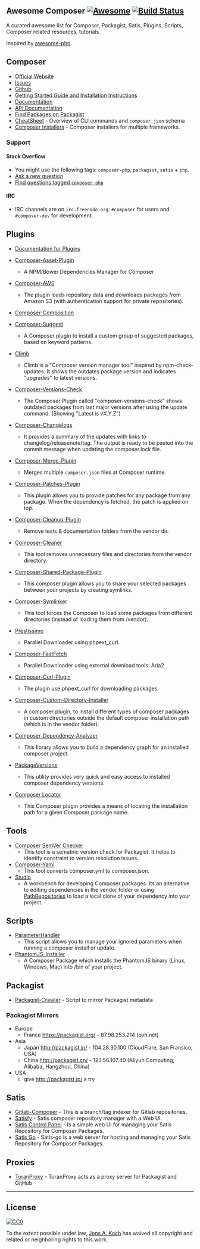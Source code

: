## Awesome Composer [![Awesome](https://cdn.rawgit.com/sindresorhus/awesome/d7305f38d29fed78fa85652e3a63e154dd8e8829/media/badge.svg)](https://github.com/sindresorhus/awesome) [![Build Status](https://api.travis-ci.org/jakoch/awesome-composer.svg?branch=master)](https://travis-ci.org/jakoch/awesome-composer)

A curated awesome list for Composer, Packagist, Satis, Plugins, Scripts, Composer related resources, tutorials.

Inspired by [awesome-php](https://github.com/ziadoz/awesome-php).

## Composer

- [Official Website](https://getcomposer.org/)
- [Issues](https://github.com/composer/composer/issues)
- [Github](https://github.com/composer/composer)
- [Getting Started Guide and Installation Instructions](https://getcomposer.org/doc/00-intro.md)
- [Documentation](https://getcomposer.org/doc/)
- [API Documentation](https://getcomposer.org/apidoc/master/index.html)
- [Find Packages on Packagist](https://packagist.org/)
- [CheatSheet](http://composer.json.jolicode.com/) - Overview of CLI commands and `composer.json` schema
- [Composer Installers](https://github.com/composer/installers) - Composer installers for multiple frameworks.

### Support

#### Stack Overflow

- You might use the following tags: `composer-php`, `packagist`, `satis` + `php`.
- [Ask a new question](http://stackoverflow.com/questions/ask?tags=composer-php+php)
- [Find questions tagged `composer-php`](http://stackoverflow.com/questions/tagged/composer-php)

#### IRC

- IRC channels are on `irc.freenode.org`: `#composer` for users and `#composer-dev` for development.

## Plugins

- [Documentation for Plugins](https://getcomposer.org/doc/articles/plugins.md)

- [Composer-Asset-Plugin](https://github.com/francoispluchino/composer-asset-plugin)
  - A NPM/Bower Dependencies Manager for Composer
- [Composer-AWS](https://github.com/naderman/composer-aws)
  - The plugin loads repository data and downloads packages from Amazon S3 (with authentication support for private repositories).
- [Composer-Composition](https://github.com/bamarni/composition)
- [Composer-Suggest](https://github.com/nfreear/composer-suggest)
  - A Composer plugin to install a custom group of suggested packages, based on keyword patterns.
- [Climb](https://github.com/deprecat/climb)
  -  Climb is a "Composer version manager tool" inspired by npm-check-updates. It shows the outdates package version and indicates "upgrades" to latest versions.
- [Composer-Versions-Check](https://github.com/Soullivaneuh/composer-versions-check)
  - The Composer Plugin called "composer-versions-check" shows outdated packages from last major versions after using the update command. (Showing "Latest is vX.Y.Z")
- [Composer-Changelogs](https://github.com/pyrech/composer-changelogs)
  - It provides a summary of the updates with links to changelog/releasenote/tag. The output is ready to be pasted into the commit message when updating the composer.lock file.
- [Composer-Merge-Plugin](https://github.com/wikimedia/composer-merge-plugin)
  - Merges multiple `composer.json` files at Composer runtime.
- [Composer-Patches-Plugin](https://github.com/netresearch/composer-patches-plugin)
  - This plugin allows you to provide patches for any package from any package. When the dependency is fetched, the patch is applied on top.
- [Composer-Cleanup-Plugin](https://github.com/barryvdh/composer-cleanup-plugin)
  - Remove tests & documentation folders from the vendor dir.
- [Composer-Cleaner](https://github.com/dg/composer-cleaner)
  - This tool removes unnecessary files and directories from the vendor directory.
- [Composer-Shared-Package-Plugin](https://github.com/Letudiant/composer-shared-package-plugin)
  - This composer plugin allows you to share your selected packages between your projects by creating symlinks.
- [Composer-Symlinker](https://github.com/dg/composer-symlinker)
  - This tool forces the Composer to load some packages from different directories (instead of loading them from /vendor).
- [Prestissimo](https://github.com/hirak/prestissimo)
  - Parallel Downloader using phpext_curl
- [Composer-FastFetch](https://github.com/jakoch/composer-fastfetch)
  - Parallel Downloader using external download tools: Aria2
- [Composer-Curl-Plugin](https://github.com/ngyuki/composer-curl-plugin)
  - The plugin use phpext_curl for downloading packages.
- [Composer-Custom-Directory-Installer](https://github.com/mnsami/composer-custom-directory-installer)
  - A composer plugin, to install different types of composer packages in custom directories outside the default composer installation path (which is in the vendor folder).
- [Composer-Dependency-Analyzer](https://packagist.org/packages/jms/composer-deps-analyzer)
  - This library allows you to build a dependency graph for an installed composer project.
- [PackageVersions](https://github.com/Ocramius/PackageVersions)
  - This utility provides very quick and easy access to installed composer dependency versions.
- [Composer Locator](https://github.com/mindplay-dk/composer-locator)
  - This Composer plugin provides a means of locating the installation path for a given Composer package name.  

## Tools

- [Composer SemVer Checker](https://semver.mwl.be)
  - This tool is a sematnic version check for Packagist. It helps to identify constraint to version resolution issues.
- [Composer-Yaml](https://github.com/igorw/composer-yaml)
  - This tool converts composer.yml to composer.json.
- [Studio](https://github.com/franzliedke/studio)
  - A workbench for developing Composer packages. Its an alternative to editing dependencies in the vendor folder or using [PathRepositories](https://getcomposer.org/doc/05-repositories.md#path) to load a local clone of your dependency into your project.

## Scripts

- [ParameterHandler](https://github.com/Incenteev/ParameterHandler)
  - This script allows you to manage your ignored parameters when running a composer install or update.
- [PhantomJS-Installer](https://github.com/jakoch/phantomjs-installer)
  - A Composer Package which installs the PhantomJS binary (Linux, Windows, Mac) into /bin of your project.

## Packagist

- [Packagist-Crawler](https://github.com/hirak/packagist-crawler) - Script to mirror Packagist metadata

### Packagist Mirrors

- Europe
  - France https://packagist.org/ - 87.98.253.214 (ovh.net)
- Asia
  - Japan http://packagist.jp/ - 104.28.30.100 (CloudFlare, San Fransico, USA)
  - China http://packagist.cn/ - 123.56.107.40 (Aliyun Computing; Alibaba, Hangzhou, China)
- USA
  - give http://packagist.jp/ a try

## Satis

- [Gitlab-Composer](https://github.com/wemakecustom/gitlab-composer) - This is a branch/tag indexer for Gitlab repositories.
- [Satisfy](https://github.com/ludofleury/satisfy) - Satis composer repository manager with a Web UI.
- [Satis Control Panel](https://github.com/realshadow/satis-control-panel) - Is a simple web UI for managing your Satis Repository for Composer Packages.
- [Satis Go](https://github.com/benschw/satis-go) - Satis-go is a web server for hosting and managing your Satis Repository for Composer Packages.

## Proxies

- [ToranProxy](https://toranproxy.com/) - ToranProxy acts as a proxy server for Packagist and GitHub

---

## License

[![CC0](https://licensebuttons.net/p/zero/1.0/88x31.png)](https://creativecommons.org/publicdomain/zero/1.0/)

To the extent possible under law, [Jens A. Koch](https://github.com/jakoch) has waived all copyright and related or neighboring rights to this work.
